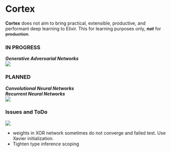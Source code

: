 # Cortex

__Cortex__ does not aim to bring practical, extensible, productive, and performant deep learning to Elixir. This for learning purposes only, ___not___ for ~~production~~.


### IN PROGRESS  

___Generative Adversarial Networks___  
![](https://66.media.tumblr.com/e36ab29c9357a7bc309fdc5971409aa7/tumblr_okoovm5sRD1rzu2xzo4_r1_400.gif)  

### PLANNED  

___Convolutional Neural Networks___  
___Recurrent Neural Networks___  
![](https://i.imgur.com/yhPAgPK.gif)  
  
### Issues and ToDo
![](https://user-images.githubusercontent.com/256203/70104032-bb050400-1634-11ea-8469-7d48f8ae1c46.gif)

* weights in XOR network sometimes do not converge and failed test. Use Xavier initialization.
* Tighten type inference scoping


